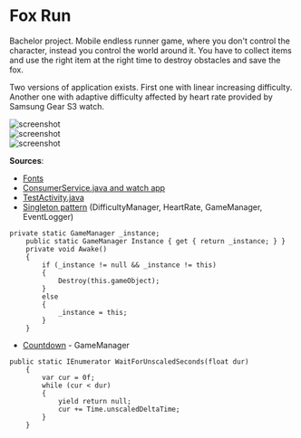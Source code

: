 # Fox Run
Bachelor project. Mobile endless runner game, where you don't control the character, instead you control the world around it. 
You have to collect items and use the right item at the right time to destroy obstacles and save the fox.

Two versions of application exists. First one with linear increasing difficulty. Another one with adaptive difficulty affected 
by heart rate provided by Samsung Gear S3 watch.

![screenshot](https://i.imgur.com/hGrjdlI.png)\
![screenshot](https://i.imgur.com/eV3qp1k.jpg)\
![screenshot](https://i.imgur.com/cu9xCm6.jpg)

**Sources**:
 - [Fonts](https://fonts.google.com/)
 - [ConsumerService.java and watch app](https://stackoverflow.com/questions/40233692/how-to-integrate-samsung-gear-steps-in-android-application/40529913#40529913)
 - [TestActivity.java](https://forum.unity.com/threads/problem-with-start-bind-service-plugin.347728/)
 - [Singleton pattern](https://blog.mzikmund.com/2019/01/a-modern-singleton-in-unity/) (DifficultyManager, HeartRate, GameManager, EventLogger)
```
private static GameManager _instance;
    public static GameManager Instance { get { return _instance; } }
    private void Awake()
    {
        if (_instance != null && _instance != this)
        {
            Destroy(this.gameObject);
        }
        else
        {
            _instance = this;
        }
    }
```
 - [Countdown](http://nickithansen.dk/waitforseconds-and-time-timescale-0/ ) - GameManager
```
public static IEnumerator WaitForUnscaledSeconds(float dur)
    {
        var cur = 0f;
        while (cur < dur)
        {
            yield return null;
            cur += Time.unscaledDeltaTime;
        }
    }
```
